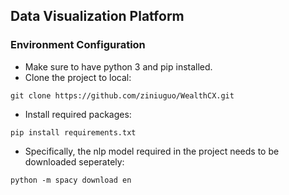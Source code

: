 ## Data Visualization Platform
### Environment Configuration
* Make sure to have python 3 and pip installed.
* Clone the project to local:
```shell
git clone https://github.com/ziniuguo/WealthCX.git
```
* Install required packages:
```shell
pip install requirements.txt
```
* Specifically, the nlp model required in the project needs to be downloaded seperately:
```shell
python -m spacy download en
```
